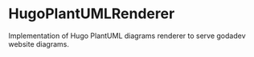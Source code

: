 # HugoPlantUMLRenderer
Implementation of  Hugo PlantUML diagrams renderer  to serve godadev website diagrams.
